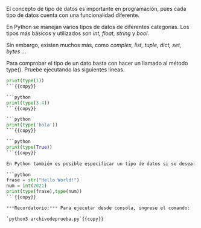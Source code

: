


El concepto de tipo de datos es importante en programación, pues cada tipo de datos cuenta con una funcionalidad diferente.

En Python se manejan varios tipos de datos de diferentes categorías. Los tipos más básicos y utilizados son *int, float, string* y *bool*.

Sin embargo, existen muchos más, como *complex, list, tuple, dict, set, bytes* ...

Para comprobar el tipo de un dato basta con hacer un llamado al método type(). Pruebe ejecutando las siguientes líneas.


```python
print(type(1))
```{{copy}}

```python
print(type(3.4))
```{{copy}}

```python
print(type('hola'))
```{{copy}}

```python
print(type(True))
```{{copy}}

En Python también es posible especificar un tipo de datos si se desea:

```python
frase = str("Hello World!")
num = int(2021)
print(type(frase),type(num))
```{{copy}}

***Recordatorio:*** Para ejecutar desde consola, ingrese el comando:

`python3 archivodeprueba.py`{{copy}}
